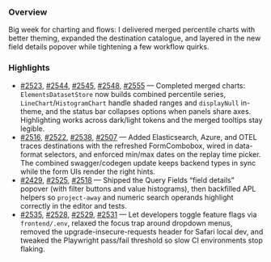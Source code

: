### Overview
Big week for charting and flows: I delivered merged percentile charts with better theming, expanded the destination catalogue, and layered in the new field details popover while tightening a few workflow quirks.

### Highlights
- [#2523](https://github.com/axiomhq/app/pull/2523), [#2544](https://github.com/axiomhq/app/pull/2544), [#2545](https://github.com/axiomhq/app/pull/2545), [#2548](https://github.com/axiomhq/app/pull/2548), [#2555](https://github.com/axiomhq/app/pull/2555) — Completed merged charts: `ElementsDatasetStore` now builds combined percentile series, `LineChart`/`HistogramChart` handle shaded ranges and `displayNull` in-theme, and the status bar collapses options when panels share axes. Highlighting works across dark/light tokens and the merged tooltips stay legible.
- [#2516](https://github.com/axiomhq/app/pull/2516), [#2522](https://github.com/axiomhq/app/pull/2522), [#2538](https://github.com/axiomhq/app/pull/2538), [#2507](https://github.com/axiomhq/app/pull/2507) — Added Elasticsearch, Azure, and OTEL traces destinations with the refreshed FormCombobox, wired in data-format selectors, and enforced min/max dates on the replay time picker. The combined swagger/codegen update keeps backend types in sync while the form UIs render the right hints.
- [#2429](https://github.com/axiomhq/app/pull/2429), [#2525](https://github.com/axiomhq/app/pull/2525), [#2518](https://github.com/axiomhq/app/pull/2518) — Shipped the Query Fields “field details” popover (with filter buttons and value histograms), then backfilled APL helpers so `project-away` and numeric search operands highlight correctly in the editor and tests.
- [#2535](https://github.com/axiomhq/app/pull/2535), [#2528](https://github.com/axiomhq/app/pull/2528), [#2529](https://github.com/axiomhq/app/pull/2529), [#2531](https://github.com/axiomhq/app/pull/2531) — Let developers toggle feature flags via `frontend/.env`, relaxed the focus trap around dropdown menus, removed the upgrade-insecure-requests header for Safari local dev, and tweaked the Playwright pass/fail threshold so slow CI environments stop flaking.
